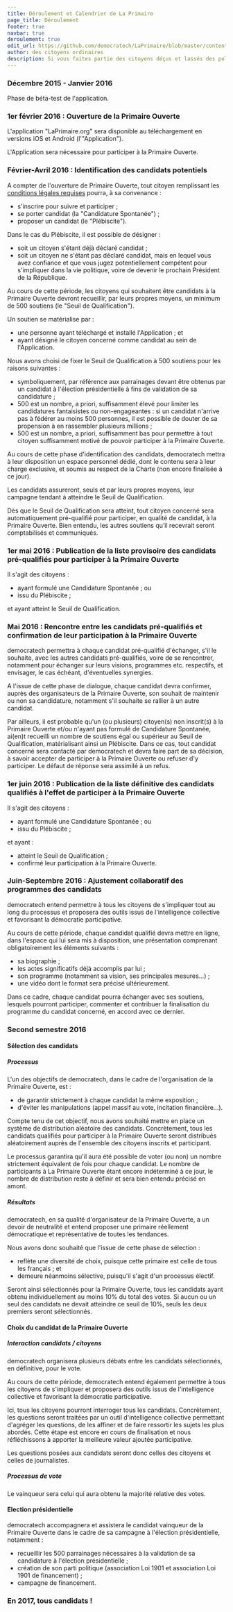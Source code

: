 ```yaml
---
title: Déroulement et Calendrier de La Primaire
page_title: Déroulement
footer: true
navbar: true
deroulement: true
edit_url: https://github.com/democratech/LaPrimaire/blob/master/content/deroulement.md
author: des citoyens ordinaires
description: Si vous faites partie des citoyens déçus et lassés des politiques français et que vous souhaitez nous donner un coup de main pour redonner du sens aux élections, remplissez ce formulaire pour nous aider à organiser LA Primaire démocratique et ouverte en vue des élections de 2017.
---
```


### Décembre 2015 - Janvier 2016

Phase de béta-test de l'application.

### 1er février 2016 : Ouverture de la Primaire Ouverte

L'application "LaPrimaire.org" sera disponible au téléchargement en versions iOS et Android (l'"Application").

L'Application sera nécessaire pour participer à la Primaire Ouverte.

### Février-Avril 2016 : Identification des candidats potentiels

A compter de l'ouverture de Primaire Ouverte, tout citoyen remplissant les [conditions légales requises](/faq/) pourra, à sa convenance :

- s'inscrire pour suivre et participer ;
- se porter candidat (la "Candidature Spontanée") ;
- proposer un candidat (le "Plébiscite").

Dans le cas du Plébiscite, il est possible de désigner :

- soit un citoyen s'étant déjà déclaré candidat ;
- soit un citoyen ne s'étant pas déclaré candidat, mais en lequel vous avez confiance et que vous jugez potentiellement compétent pour s'impliquer dans la vie politique, voire de devenir le prochain Président de la République.

Au cours de cette période, les citoyens qui souhaitent être candidats à la Primaire Ouverte devront recueillir, par leurs propres moyens, un minimum de 500 soutiens (le "Seuil de Qualification").

Un soutien se matérialise par :

- une personne ayant téléchargé et installé l'Application ; et
- ayant désigné le citoyen concerné comme candidat au sein de l'Application.

Nous avons choisi de fixer le Seuil de Qualification à 500 soutiens pour les raisons suivantes :

- symboliquement, par référence aux parrainages devant être obtenus par un candidat à l'élection présidentielle à fins de validation de sa candidature ;
- 500 est un nombre, a priori, suffisamment élevé pour limiter les candidatures fantaisistes ou non-engageantes : si un candidat n'arrive pas à fédérer au moins 500 personnes, il est possible de douter de sa propension à en rassembler plusieurs millions ;
- 500 est un nombre, a priori, suffisamment bas pour permettre à tout citoyen suffisamment motivé de pouvoir participer à la Primaire Ouverte.

Au cours de cette phase d'identification des candidats, democratech mettra à leur disposition un espace personnel dédié, dont le contenu sera à leur charge exclusive, et soumis au respect de la Charte (non encore finalisée à ce jour).

Les candidats assureront, seuls et par leurs propres moyens, leur campagne tendant à atteindre le Seuil de Qualification.

Dès que le Seuil de Qualification sera atteint, tout citoyen concerné sera automatiquement pré-qualifié pour participer, en qualité de candidat, à la Primaire Ouverte. Bien entendu, les autres soutiens qu’il recevrait seront comptabilisés et communiqués.

### 1er mai 2016 : Publication de la liste provisoire des candidats pré-qualifiés pour participer à la Primaire Ouverte

Il s'agit des citoyens :

- ayant formulé une Candidature Spontanée ; ou
- issu du Plébiscite ;

et ayant atteint le Seuil de Qualification.

### Mai 2016 : Rencontre entre les candidats pré-qualifiés et confirmation de leur participation à la Primaire Ouverte

democratech permettra à chaque candidat pré-qualifié d'échanger, s'il le souhaite, avec les autres candidats pré-qualifiés, voire de se rencontrer, notamment pour échanger sur leurs visions, programmes etc. respectifs, et envisager, le cas échéant, d'éventuelles synergies.

A l'issue de cette phase de dialogue, chaque candidat devra confirmer, auprès des organisateurs de la Primaire Ouverte, son souhait de maintenir ou non sa candidature, notamment s'il souhaite se rallier à un autre candidat.

Par ailleurs, il est probable qu'un (ou plusieurs) citoyen(s) non inscrit(s) à la Primaire Ouverte et/ou n'ayant pas formulé de Candidature Spontanée, ai(en)t recueilli un nombre de soutiens égal ou supérieur au Seuil de Qualification, matérialisant ainsi un Plébiscite. Dans ce cas, tout candidat concerné sera contacté par democratech et devra faire part de sa décision, à savoir accepter de participer à la Primaire Ouverte ou refuser d'y participer. Le défaut de réponse sera assimilé à un refus.

### 1er juin 2016 : Publication de la liste définitive des candidats qualifiés à l'effet de participer à la Primaire Ouverte

Il s'agit des citoyens :

- ayant formulé une Candidature Spontanée ; ou
- issu du Plébiscite ;

et ayant :

- atteint le Seuil de Qualification ;
- confirmé leur participation à la Primaire Ouverte.

### Juin-Septembre 2016 : Ajustement collaboratif des programmes des candidats

democratech entend permettre à tous les citoyens de s'impliquer tout au long du processus et proposera des outils issus de l'intelligence collective et favorisant la démocratie participative.

Au cours de cette période, chaque candidat qualifié devra mettre en ligne, dans l'espace qui lui sera mis à disposition, une présentation comprenant obligatoirement les éléments suivants :

- sa biographie ;
- les actes significatifs déjà accomplis par lui ;
- son programme (notamment sa vision, ses principales mesures...) ;
- une vidéo dont le format sera précisé ultérieurement.

Dans ce cadre, chaque candidat pourra échanger avec ses soutiens, lesquels pourront participer, commenter et contribuer la finalisation du programme du candidat concerné, en accord avec ce dernier.

### Second semestre 2016

#### Sélection des candidats

##### Processus

L'un des objectifs de democratech, dans le cadre de l'organisation de la Primaire Ouverte, est :

- de garantir strictement à chaque candidat la même exposition ;
- d'éviter les manipulations (appel massif au vote, incitation financière...).

Compte tenu de cet objectif, nous avons souhaité mettre en place un système de distribution aléatoire des candidats. Concrètement, tous les candidats qualifiés pour participer à la Primaire Ouverte seront distribués aléatoirement auprès de l'ensemble des citoyens inscrits et participant.

Le processus garantira qu'il aura été possible de voter (ou non) un nombre strictement équivalent de fois pour chaque candidat. Le nombre de participants à La Primaire Ouverte étant encore indéterminé à ce jour, le nombre de distribution reste à définir et sera bien entendu précisé en amont.

##### Résultats

democratech, en sa qualité d'organisateur de la Primaire Ouverte, a un devoir de neutralité et entend proposer une primaire réellement démocratique et représentative de toutes les tendances.

Nous avons donc souhaité que l'issue de cette phase de sélection :

- reflète une diversité de choix, puisque cette primaire est celle de tous les français ; et
- demeure néanmoins sélective, puisqu'il s'agit d'un processus électif.

Seront ainsi sélectionnés pour la Primaire Ouverte, tous les candidats ayant obtenu individuellement au moins 10% du total des votes. Si aucun ou un seul des candidats ne devait atteindre ce seuil de 10%, seuls les deux premiers seront sélectionnés.

#### Choix du candidat de la Primaire Ouverte

##### Interaction candidats / citoyens

democratech organisera plusieurs débats entre les candidats sélectionnés, en définitive, pour le vote.

Au cours de cette période, democratech entend également permettre à tous les citoyens de s'impliquer et proposera des outils issus de l'intelligence collective et favorisant la démocratie participative.

Ici, tous les citoyens pourront interroger tous les candidats. Concrètement, les questions seront traitées par un outil d'intelligence collective permettant d'agréger les questions, de les affiner et de faire ressortir les sujets les plus abordés. Cette étape est encore en cours de finalisation et nous réfléchissons à apporter la meilleure valeur ajoutée participative.

Les questions posées aux candidats seront donc celles des citoyens et celles de journalistes.

##### Processus de vote

Le vainqueur sera celui qui aura obtenu la majorité relative des votes.

#### Election présidentielle

democratech accompagnera et assistera le candidat vainqueur de la Primaire Ouverte dans le cadre de sa campagne à l'élection présidentielle, notamment :

- recueillir les 500 parrainages nécessaires à la validation de sa candidature à l'élection présidentielle ;
- création de son parti politique (association Loi 1901 et association Loi 1901 de financement) ;
- campagne de financement.

### En 2017, tous candidats !
